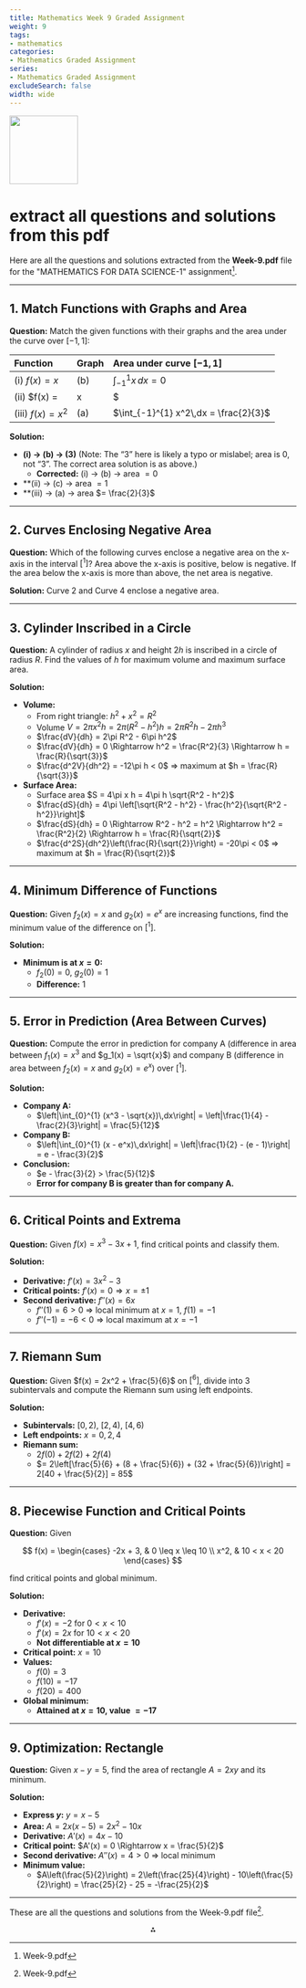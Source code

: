 ```yaml
---
title: Mathematics Week 9 Graded Assignment
weight: 9
tags: 
- mathematics
categories:
- Mathematics Graded Assignment
series:
- Mathematics Graded Assignment
excludeSearch: false
width: wide
---
```


<img src="https://r2cdn.perplexity.ai/pplx-full-logo-primary-dark%402x.png" class="logo" width="120"/>

# extract all questions and solutions from this pdf

Here are all the questions and solutions extracted from the **Week-9.pdf** file for the "MATHEMATICS FOR DATA SCIENCE-1" assignment[^1].

---

## 1. Match Functions with Graphs and Area

**Question:**
Match the given functions with their graphs and the area under the curve over $[-1,1]$:


| Function | Graph | Area under curve $[-1,1]$ |
| :-- | :-- | :-- |
| (i) $f(x) = x$ | (b) | $\int_{-1}^{1} x\,dx = 0$ |
| (ii) \$f(x) = | x | \$ |
| (iii) $f(x) = x^2$ | (a) | $\int_{-1}^{1} x^2\,dx = \frac{2}{3}$ |

**Solution:**

- **(i) $\rightarrow$ (b) $\rightarrow$ (3)** (Note: The “3” here is likely a typo or mislabel; area is 0, not “3”. The correct area solution is as above.)
    - **Corrected:** (i) $\rightarrow$ (b) $\rightarrow$ area $= 0$
- **(ii) $\rightarrow$ (c) $\rightarrow$ area $= 1$
- **(iii) $\rightarrow$ (a) $\rightarrow$ area $= \frac{2}{3}$

---

## 2. Curves Enclosing Negative Area

**Question:**
Which of the following curves enclose a negative area on the x-axis in the interval $[^1]$?
Area above the x-axis is positive, below is negative. If the area below the x-axis is more than above, the net area is negative.

**Solution:**
Curve 2 and Curve 4 enclose a negative area.

---

## 3. Cylinder Inscribed in a Circle

**Question:**
A cylinder of radius $x$ and height $2h$ is inscribed in a circle of radius $R$. Find the values of $h$ for maximum volume and maximum surface area.

**Solution:**

- **Volume:**
    - From right triangle: $h^2 + x^2 = R^2$
    - Volume $V = 2\pi x^2 h = 2\pi (R^2 - h^2) h = 2\pi R^2 h - 2\pi h^3$
    - $\frac{dV}{dh} = 2\pi R^2 - 6\pi h^2$
    - $\frac{dV}{dh} = 0 \Rightarrow h^2 = \frac{R^2}{3} \Rightarrow h = \frac{R}{\sqrt{3}}$
    - $\frac{d^2V}{dh^2} = -12\pi h < 0$ $\Rightarrow$ maximum at $h = \frac{R}{\sqrt{3}}$
- **Surface Area:**
    - Surface area $S = 4\pi x h = 4\pi h \sqrt{R^2 - h^2}$
    - $\frac{dS}{dh} = 4\pi \left[\sqrt{R^2 - h^2} - \frac{h^2}{\sqrt{R^2 - h^2}}\right]$
    - $\frac{dS}{dh} = 0 \Rightarrow R^2 - h^2 = h^2 \Rightarrow h^2 = \frac{R^2}{2} \Rightarrow h = \frac{R}{\sqrt{2}}$
    - $\frac{d^2S}{dh^2}\left(\frac{R}{\sqrt{2}}\right) = -20\pi < 0$ $\Rightarrow$ maximum at $h = \frac{R}{\sqrt{2}}$

---

## 4. Minimum Difference of Functions

**Question:**
Given $f_2(x) = x$ and $g_2(x) = e^x$ are increasing functions, find the minimum value of the difference on $[^1]$.

**Solution:**

- **Minimum is at $x = 0$:**
    - $f_2(0) = 0$, $g_2(0) = 1$
    - **Difference:** $1$

---

## 5. Error in Prediction (Area Between Curves)

**Question:**
Compute the error in prediction for company A (difference in area between $f_1(x) = x^3$ and $g_1(x) = \sqrt{x}$) and company B (difference in area between $f_2(x) = x$ and $g_2(x) = e^x$) over $[^1]$.

**Solution:**

- **Company A:**
    - $\left|\int_{0}^{1} (x^3 - \sqrt{x})\,dx\right| = \left|\frac{1}{4} - \frac{2}{3}\right| = \frac{5}{12}$
- **Company B:**
    - $\left|\int_{0}^{1} (x - e^x)\,dx\right| = \left|\frac{1}{2} - (e - 1)\right| = e - \frac{3}{2}$
- **Conclusion:**
    - $e - \frac{3}{2} > \frac{5}{12}$
    - **Error for company B is greater than for company A.**

---

## 6. Critical Points and Extrema

**Question:**
Given $f(x) = x^3 - 3x + 1$, find critical points and classify them.

**Solution:**

- **Derivative:** $f'(x) = 3x^2 - 3$
- **Critical points:** $f'(x) = 0 \Rightarrow x = \pm 1$
- **Second derivative:** $f''(x) = 6x$
    - $f''(1) = 6 > 0$ $\Rightarrow$ local minimum at $x=1$, $f(1) = -1$
    - $f''(-1) = -6 < 0$ $\Rightarrow$ local maximum at $x=-1$

---

## 7. Riemann Sum

**Question:**
Given $f(x) = 2x^2 + \frac{5}{6}$ on $[^6]$, divide into 3 subintervals and compute the Riemann sum using left endpoints.

**Solution:**

- **Subintervals:** $[0,2)$, $[2,4)$, $[4,6)$
- **Left endpoints:** $x = 0, 2, 4$
- **Riemann sum:**
    - $2f(0) + 2f(2) + 2f(4)$
    - $= 2\left[\frac{5}{6} + (8 + \frac{5}{6}) + (32 + \frac{5}{6})\right] = 2[40 + \frac{5}{2}] = 85$

---

## 8. Piecewise Function and Critical Points

**Question:**
Given

$$
f(x) = 
\begin{cases}
-2x + 3, & 0 \leq x \leq 10 \\
x^2, & 10 < x < 20
\end{cases}
$$

find critical points and global minimum.

**Solution:**

- **Derivative:**
    - $f'(x) = -2$ for $0 < x < 10$
    - $f'(x) = 2x$ for $10 < x < 20$
    - **Not differentiable at $x=10$**
- **Critical point:** $x=10$
- **Values:**
    - $f(0) = 3$
    - $f(10) = -17$
    - $f(20) = 400$
- **Global minimum:**
    - **Attained at $x=10$, value $= -17$**

---

## 9. Optimization: Rectangle

**Question:**
Given $x - y = 5$, find the area of rectangle $A = 2xy$ and its minimum.

**Solution:**

- **Express $y$:** $y = x - 5$
- **Area:** $A = 2x(x-5) = 2x^2 - 10x$
- **Derivative:** $A'(x) = 4x - 10$
- **Critical point:** $A'(x) = 0 \Rightarrow x = \frac{5}{2}$
- **Second derivative:** $A''(x) = 4 > 0$ $\Rightarrow$ local minimum
- **Minimum value:**
    - $A\left(\frac{5}{2}\right) = 2\left(\frac{25}{4}\right) - 10\left(\frac{5}{2}\right) = \frac{25}{2} - 25 = -\frac{25}{2}$

---

These are all the questions and solutions from the Week-9.pdf file[^1].

<div style="text-align: center">⁂</div>

[^1]: Week-9.pdf

[^2]: https://www.scribd.com/document/644219398/NPTEL-JAVA-Week-9-Solutions

[^3]: https://www.studocu.com/in/document/indian-institute-of-technology-madras/computational-thinking/ct-week-9-ga-ct-week-9-graded-assignment/119481131

[^4]: https://www.ludlowprimaryschool.co.uk/media/17185/maths-to-read-on-screen-year-3-fluent-in-five-week-9.pdf

[^5]: https://sites.math.washington.edu/~m125/outline9.php

[^6]: https://www.cuemath.com/ncert-solutions/class-9-maths/

[^7]: https://archive.nptel.ac.in/content/storage2/courses/downloads_new/106106133/Week_9_Solution.pdf

[^8]: https://archive.nptel.ac.in/content/storage2/courses/downloads_new/110105083/noc19_mg54_assignment_Week_9.pdf

[^9]: https://www.scribd.com/document/429482395/Week-9-pdf

[^10]: https://gradedassignments.github.io/maths-week-9-graded-assignments-iit-madras/

[^11]: https://www.studocu.com/in/document/indian-institute-of-technology-madras/statistics-for-data-science/week-9-graded-solution/72968122

